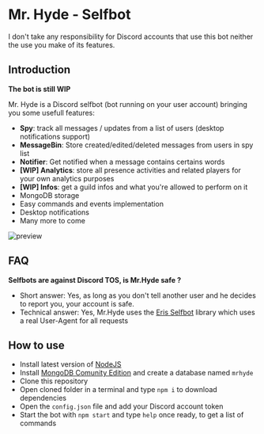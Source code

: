 # Mr. Hyde - Selfbot
I don't take any responsibility for Discord accounts that use this bot neither the use you make of its features.
## Introduction
**The bot is still WIP** 

Mr. Hyde is a Discord selfbot (bot running on your user account) bringing you some usefull features:
 - **Spy**: track all messages / updates from a list of users (desktop notifications support)
 - **MessageBin**: Store created/edited/deleted messages from users in spy list
 - **Notifier**: Get notified when a message contains certains words
 - **[WIP] Analytics**: store all presence activities and related players for your own analytics purposes
 - **[WIP] Infos**: get a guild infos and what you're allowed to perform on it
 - MongoDB storage
 - Easy commands and events implementation
 - Desktop notifications
 - Many more to come
 
 ![preview](https://s8.gifyu.com/images/previewd29705674e361f4a.gif)
 
## FAQ
**Selfbots are against Discord TOS, is Mr.Hyde  safe ?**
- Short answer: Yes, as long  as you don't tell another user and he decides to report you, your account is safe.
- Technical answer: Yes, Mr.Hyde uses the [Eris Selfbot](https://github.com/erupcja/eris) library which uses a real User-Agent for all requests

## How to use
- Install latest version of [NodeJS](https://nodejs.org/en/download/)
- Install [MongoDB Comunity Edition](https://www.mongodb.com/try/download/community?tck=docs_server) and create a database named `mrhyde`
- Clone this repository
- Open cloned folder in a terminal and type `npm i` to download dependencies
- Open the `config.json` file and add your Discord account token
- Start the bot with `npm start` and type `help` once ready, to get a list of commands
